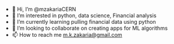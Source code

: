 - 👋 Hi, I’m @mzakariaCERN
- 👀 I’m interested in python, data science, Financial analysis
- 🌱 I’m currently learning pulling financial data using python
- 💞️ I’m looking to collaborate on creating apps for ML algorithms
- 📫 How to reach me m.k.zakaria@gmail.com

<!---
mzakariaCERN/mzakariaCERN is a ✨ special ✨ repository because its `README.md` (this file) appears on your GitHub profile.
You can click the Preview link to take a look at your changes.
--->
